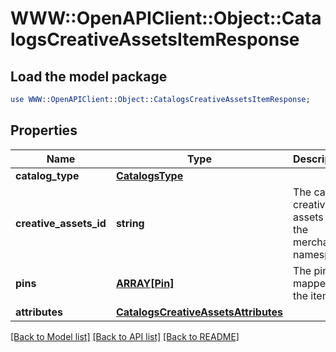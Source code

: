 # WWW::OpenAPIClient::Object::CatalogsCreativeAssetsItemResponse

## Load the model package
```perl
use WWW::OpenAPIClient::Object::CatalogsCreativeAssetsItemResponse;
```

## Properties
Name | Type | Description | Notes
------------ | ------------- | ------------- | -------------
**catalog_type** | [**CatalogsType**](CatalogsType.md) |  | 
**creative_assets_id** | **string** | The catalog creative assets id in the merchant namespace | [optional] 
**pins** | [**ARRAY[Pin]**](Pin.md) | The pins mapped to the item | [optional] 
**attributes** | [**CatalogsCreativeAssetsAttributes**](CatalogsCreativeAssetsAttributes.md) |  | [optional] 

[[Back to Model list]](../README.md#documentation-for-models) [[Back to API list]](../README.md#documentation-for-api-endpoints) [[Back to README]](../README.md)



